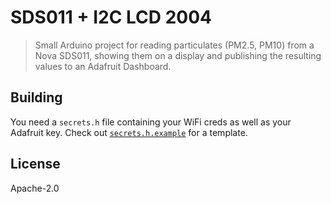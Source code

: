 # SDS011 + I2C LCD 2004

> Small Arduino project for reading particulates (PM2.5, PM10) from a Nova SDS011,
> showing them on a display and publishing the resulting values to an Adafruit Dashboard.

## Building

You need a `secrets.h` file containing your WiFi creds as well
as your Adafruit key. Check out [`secrets.h.example`](./secrets.h.example)
for a template.

## License

Apache-2.0
